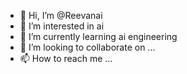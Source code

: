 - 👋 Hi, I’m @Reevanai
- 👀 I’m interested in ai
- 🌱 I’m currently learning ai engineering 
- 💞️ I’m looking to collaborate on ...
- 📫 How to reach me ...

<!---
Reevanai/Reevanai is a ✨ special ✨ repository because its `README.md` (this file) appears on your GitHub profile.
You can click the Preview link to take a look at your changes.
--->
